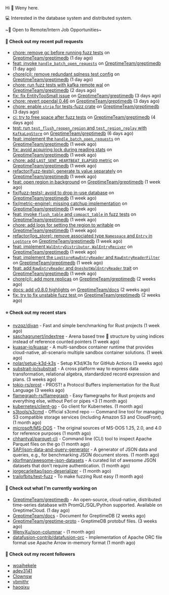 Hi 👋 Weny here.

💻 Interested in the database system and distributed system.

~🍺 Open to Remote/Intern Job Opportunities~

#### 🔨 Check out my recent pull requests

- [chore: remove gc before running fuzz tests](https://github.com/GreptimeTeam/greptimedb/pull/4108) on [GreptimeTeam/greptimedb](https://github.com/GreptimeTeam/greptimedb) (1 day ago)
- [feat: invoke `handle_batch_open_requests`](https://github.com/GreptimeTeam/greptimedb/pull/4107) on [GreptimeTeam/greptimedb](https://github.com/GreptimeTeam/greptimedb) (1 day ago)
- [chore(ci): remove redundant sqlness test config](https://github.com/GreptimeTeam/greptimedb/pull/4106) on [GreptimeTeam/greptimedb](https://github.com/GreptimeTeam/greptimedb) (1 day ago)
- [chore: run fuzz tests with kafka remote wal](https://github.com/GreptimeTeam/greptimedb/pull/4105) on [GreptimeTeam/greptimedb](https://github.com/GreptimeTeam/greptimedb) (2 days ago)
- [fix: fix EntityTooSmall issue](https://github.com/GreptimeTeam/greptimedb/pull/4100) on [GreptimeTeam/greptimedb](https://github.com/GreptimeTeam/greptimedb) (3 days ago)
- [chore: revert opendal 0.46](https://github.com/GreptimeTeam/greptimedb/pull/4098) on [GreptimeTeam/greptimedb](https://github.com/GreptimeTeam/greptimedb) (3 days ago)
- [chore: enable `strip` for tests-fuzz crate](https://github.com/GreptimeTeam/greptimedb/pull/4093) on [GreptimeTeam/greptimedb](https://github.com/GreptimeTeam/greptimedb) (3 days ago)
- [ci: try to free space after fuzz tests](https://github.com/GreptimeTeam/greptimedb/pull/4089) on [GreptimeTeam/greptimedb](https://github.com/GreptimeTeam/greptimedb) (4 days ago)
- [test: run `test_flush_reopen_region` and `test_region_replay` with `KafkaLogStore`](https://github.com/GreptimeTeam/greptimedb/pull/4083) on [GreptimeTeam/greptimedb](https://github.com/GreptimeTeam/greptimedb) (6 days ago)
- [feat: implement the `handle_batch_open_requests`](https://github.com/GreptimeTeam/greptimedb/pull/4075) on [GreptimeTeam/greptimedb](https://github.com/GreptimeTeam/greptimedb) (1 week ago)
- [fix: avoid acquiring lock during reading stats](https://github.com/GreptimeTeam/greptimedb/pull/4070) on [GreptimeTeam/greptimedb](https://github.com/GreptimeTeam/greptimedb) (1 week ago)
- [chore: add `LAST_SENT_HEARTBEAT_ELAPSED` metric](https://github.com/GreptimeTeam/greptimedb/pull/4062) on [GreptimeTeam/greptimedb](https://github.com/GreptimeTeam/greptimedb) (1 week ago)
- [refactor(fuzz-tests): generate ts value separately](https://github.com/GreptimeTeam/greptimedb/pull/4056) on [GreptimeTeam/greptimedb](https://github.com/GreptimeTeam/greptimedb) (1 week ago)
- [feat: open region in background](https://github.com/GreptimeTeam/greptimedb/pull/4052) on [GreptimeTeam/greptimedb](https://github.com/GreptimeTeam/greptimedb) (1 week ago)
- [fix(fuzz-tests): avoid to drop in-use database](https://github.com/GreptimeTeam/greptimedb/pull/4049) on [GreptimeTeam/greptimedb](https://github.com/GreptimeTeam/greptimedb) (1 week ago)
- [fix(metric-engine): missing catchup implementation](https://github.com/GreptimeTeam/greptimedb/pull/4048) on [GreptimeTeam/greptimedb](https://github.com/GreptimeTeam/greptimedb) (1 week ago)
- [feat: invoke `flush_table` and `compact_table` in fuzz tests](https://github.com/GreptimeTeam/greptimedb/pull/4045) on [GreptimeTeam/greptimedb](https://github.com/GreptimeTeam/greptimedb) (1 week ago)
- [chore: add logs for setting the region to writable](https://github.com/GreptimeTeam/greptimedb/pull/4044) on [GreptimeTeam/greptimedb](https://github.com/GreptimeTeam/greptimedb) (1 week ago)
- [refactor(log_store): remove associated type `Namespace` and `Entry` in `LogStore`](https://github.com/GreptimeTeam/greptimedb/pull/4038) on [GreptimeTeam/greptimedb](https://github.com/GreptimeTeam/greptimedb) (1 week ago)
- [feat: implement `WalEntryDistributor`, `WalEntryReciver`](https://github.com/GreptimeTeam/greptimedb/pull/4031) on [GreptimeTeam/greptimedb](https://github.com/GreptimeTeam/greptimedb) (1 week ago)
- [feat: implement the `LogStoreRawEntryReader` and `RawEntryReaderFilter`](https://github.com/GreptimeTeam/greptimedb/pull/4030) on [GreptimeTeam/greptimedb](https://github.com/GreptimeTeam/greptimedb) (1 week ago)
- [feat: add `RawEntryReader` and `OneshotWalEntryReader` trait](https://github.com/GreptimeTeam/greptimedb/pull/4027) on [GreptimeTeam/greptimedb](https://github.com/GreptimeTeam/greptimedb) (1 week ago)
- [chore(ci): add more replicas](https://github.com/GreptimeTeam/greptimedb/pull/4015) on [GreptimeTeam/greptimedb](https://github.com/GreptimeTeam/greptimedb) (2 weeks ago)
- [docs: add v0.8.0 highlights](https://github.com/GreptimeTeam/docs/pull/972) on [GreptimeTeam/docs](https://github.com/GreptimeTeam/docs) (2 weeks ago)
- [fix: try to fix unstable fuzz test ](https://github.com/GreptimeTeam/greptimedb/pull/4003) on [GreptimeTeam/greptimedb](https://github.com/GreptimeTeam/greptimedb) (2 weeks ago)

#### ⭐ Check out my recent stars

- [nvzqz/divan](https://github.com/nvzqz/divan) - Fast and simple benchmarking for Rust projects (1 week ago)
- [saschagrunert/indextree](https://github.com/saschagrunert/indextree) - Arena based tree 🌲 structure by using indices instead of reference counted pointers (1 week ago)
- [kuasar-io/kuasar](https://github.com/kuasar-io/kuasar) - A multi-sandbox container runtime that provides cloud-native, all-scenario multiple sandbox container solutions. (1 week ago)
- [nolar/setup-k3d-k3s](https://github.com/nolar/setup-k3d-k3s) - Setup K3d/K3s for GitHub Actions (3 weeks ago)
- [substrait-io/substrait](https://github.com/substrait-io/substrait) - A cross platform way to express data transformation, relational algebra, standardized record expression and plans. (3 weeks ago)
- [tokio-rs/prost](https://github.com/tokio-rs/prost) - PROST! a Protocol Buffers implementation for the Rust Language (3 weeks ago)
- [flamegraph-rs/flamegraph](https://github.com/flamegraph-rs/flamegraph) - Easy flamegraphs for Rust projects and everything else, without Perl or pipes &lt;3 (1 month ago)
- [kubernetes/client-go](https://github.com/kubernetes/client-go) - Go client for Kubernetes. (1 month ago)
- [s3tools/s3cmd](https://github.com/s3tools/s3cmd) - Official s3cmd repo -- Command line tool for managing S3 compatible storage services (including Amazon S3 and CloudFront). (1 month ago)
- [microsoft/MS-DOS](https://github.com/microsoft/MS-DOS) - The original sources of MS-DOS 1.25, 2.0, and 4.0 for reference purposes (1 month ago)
- [chhantyal/parquet-cli](https://github.com/chhantyal/parquet-cli) - Command line (CLI) tool to inspect Apache Parquet files on the go (1 month ago)
- [SAP/json-data-and-query-generator](https://github.com/SAP/json-data-and-query-generator) - A generator of JSON data and queries, e.g., for benchmarking JSON document stores. (1 month ago)
- [jdorfman/awesome-json-datasets](https://github.com/jdorfman/awesome-json-datasets) - A curated list of awesome JSON datasets that don&#39;t require authentication. (1 month ago)
- [jorgecarleitao/json-deserializer](https://github.com/jorgecarleitao/json-deserializer) -  (1 month ago)
- [trailofbits/test-fuzz](https://github.com/trailofbits/test-fuzz) - To make fuzzing Rust easy (1 month ago)

#### 👷 Check out what I'm currently working on

- [GreptimeTeam/greptimedb](https://github.com/GreptimeTeam/greptimedb) - An open-source, cloud-native, distributed time-series database with PromQL/SQL/Python supported. Available on GreptimeCloud. (1 day ago)
- [GreptimeTeam/docs](https://github.com/GreptimeTeam/docs) - Document for GreptimeDB (2 weeks ago)
- [GreptimeTeam/greptime-proto](https://github.com/GreptimeTeam/greptime-proto) - GreptimeDB protobuf files. (3 weeks ago)
- [WenyXu/json-columnar](https://github.com/WenyXu/json-columnar) -  (1 month ago)
- [datafusion-contrib/datafusion-orc](https://github.com/datafusion-contrib/datafusion-orc) - Implementation of Apache ORC file format use Apache Arrow in-memory format (1 month ago)

#### 👯 Check out my recent followers

- [woaihekele](https://github.com/woaihekele)
- [adev3141](https://github.com/adev3141)
- [Clownsw](https://github.com/Clownsw)
- [vbmithr](https://github.com/vbmithr)
- [haoqixu](https://github.com/haoqixu)


